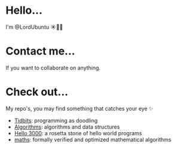 # Hello...
I'm @LordUbuntu ☀️🐍🦋

# Contact me...
If you want to collaborate on anything.

# Check out...
My repo's, you may find something that catches your eye ✨
- [Tidbits](https://github.com/LordUbuntu/tidbits): programming as doodling
- [Algorithms](https://github.com/LordUbuntu/algorithms): algorithms and data structures
- [Hello 3000](https://github.com/LordUbuntu/hello3000): a rosetta stone of hello world programs
- [maths](https://github.com/LordUbuntu/maths): formally verified and optimized mathematical algorithms

<!---
LordUbuntu/LordUbuntu is a ✨ special ✨ repository because its `README.md` (this file) appears on your GitHub profile.
You can click the Preview link to take a look at your changes.
--->
